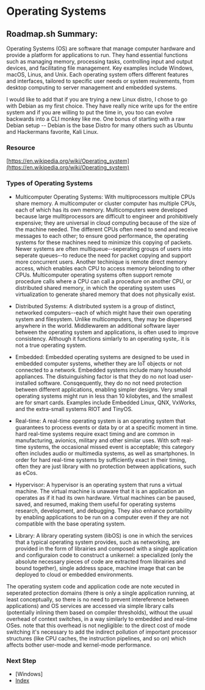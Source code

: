 # Operating Systems

## Roadmap.sh Summary:
Operating Systems (OS) are software that manage computer hardware and provide a platform for applications to run. They hand essential functions such as managing memory, processing tasks, controlling input and output devices, and facilitating file management. Key examples include Windows, macOS, Linus, and Unix. Each operating system offers different features and interfaces, tailored to specific user needs or system reuirements, from desktop computing to server management and embedded systems.

I would like to add that if you are trying a new Linux distro, I chose to go with Debian as my first choice. They have  really nice write ups for the entire system and if you are willing to put the time in, you too can evolve backwards into a CLI monkey like me. One bonus of starting with a raw Debian setup -- Debian is the base Distro for many others such as Ubuntu and Hackermans favorite, Kali Linux.

### Resource
[https://en.wikipedia.org/wiki/Operating_system](https://en.wikipedia.org/wiki/Operating_system)

### Types of Operating Systems
- Multicomputer Operating Systems: With multiprocessors multiple CPUs share memory. A multicomputer or cluster computer has multiple CPUs, each of which has its own memory. Multicomputers were developed because large mulltiprocessors are difficult to engineer and prohibitively expensive; they are universal in cloud computing because of the size of the machine needed. The different CPUs often need to send and receive messages to each other; to ensure good performance, the operating systems for these machines need to minimize this copying of packets. Newer systems are often multiqueue--seperating groups of users into seperate queues--to reduce the need for packet copying and support more concurrent users. Another techinique is remote direct memory access, which enables each CPU to access memory belonding to other CPUs. Multicomputer operating systems often support remote procedure calls where a CPU can call a procedure on another CPU, or distributed shared memory, in which the operating system uses virtualization to generate shared memory that does not physically exist.

- Distributed Systems: A distributed system is a group of distinct, networked computers--each of which might have their own operating system and filesystem. Unlike multicomputers, they may be dispersed anywhere in the world. Middlewarem an additional software layer between the operating system and applications, is often used to improve consistency. Although it functions simlarly to an operating syste,. it is not a true operating system.

- Embedded: Embedded operating systems are designed to be used in embedded computer systems, whether they are IoT objects or not connected to a network. Embedded systems include many household appliances. The distuinguishing factor is that they do no not load user-installed software. Consqequently, they do no not need protection between different applications, enabling simpler designs. Very small operating systems might run in less than 10 kilobytes, and the smallest are for smart cards. Examples include Embedded Linux, QNX, VxWorks, and the extra-small systems RIOT and TinyOS.

- Real-time: A real-time operating system is an operating system that guarantees to process events or data by or at a specific moment in time. hard real-time systems require exact timing and are common in manufacturing, avionics, military and other similar uses. With soft real-time systems, the occasional missed event is acceptable; this category often includes audio or multimedia systems, as well as smartphones. In order for hard real-time systems by sufficiently exact in their timing, often they are just library with no protection between applications, such as eCos.

- Hypervisor: A hypervisor is an operating system that runs a virtual machine. The virtual machine is unaware that it is an application an operates as if it had its own hardware. Virtual machines can be paused, saved, and resumed, making them useful for operating systems research, development, and debugging. They also enhance portability by enabling applications to be run on a computer even if they are not compatible with the base operating system.

- Library: A library operating system (libOS) is one in which the services that a typical operating system provides, such as networking, are provided in the form of librairies and composed with a single application and configuraion code to construct a unikernel: a specialized (only the absolute necessary pieces of code are extracted from librairies and bound together), single address space, machine image that can be deployed to cloud or embedded environments.

The operating system code and application code are note xecuted in seperated protection domains (there is only a single application running, at least conceptually, so there is no need to prevent intereference between applications) and OS services are accessed via simple library calls (potentially inlining them based on compiler thresholds), without the usual overhead of context switches, in a way similarly to embedded and real-time OSes. note that this overhead is not negligible: to the direct cost of mode switching it's necessary to add the indirect pollution of important processor structures (like CPU caches, the instruction pipelines, and so on) which affects bother user-mode and kernel-mode performance.

### Next Step
- [Windows]
- [Index](https://github.com/Sisu-Sus/CyberSec-RoadMap/blob/main/index.md)
